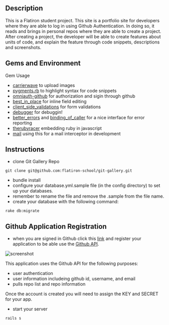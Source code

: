 ## Description

  This is a Flatiron student project. This site is a portfolio site for developers where they are able to log in using Github Authentication. In doing so, it reads and brings in personal repos where they are able to create a project. After creating a project, the developer will be able to create features about units of code, and explain the feature through code snippets, descriptions and screenshots.

## Gems and Environment

Gem Usage
- [carrierwave](https://github.com/carrierwaveuploader/carrierwave) to upload images
- [pygments.rb](https://github.com/tmm1/pygments.rb) to highlight syntax for code snippets
- [omniauth-github](https://github.com/intridea/omniauth-github) for authorization and sigin through github
- [best_in_place](https://github.com/bernat/best_in_place) for inline field editing
- [client_side_validations](https://github.com/bcardarella/client_side_validations) for form validations
- [debugger](http://rubydoc.info/gems/debugger/1.6.1/frames) for debuggin!
- [better_errors](https://github.com/charliesome/better_errors) and [binding_of_caller](https://github.com/banister/binding_of_caller) for a nice interface for error reporting
- [therubyracer](http://rubydoc.info/gems/therubyracer/0.12.0/frames) embedding ruby in javascript
- [mail](https://github.com/mikel/mail) using this for a mail interceptor in development

## Instructions

- clone Git Gallery Repo
<pre><code>git clone git@github.com:flatiron-school/git-gallery.git</code></pre>
- bundle install
- configure your database.yml.sample file (in the config directory) to set up your databases.
- remember to rename the file and remove the .sample from the file name.
- create your database with the following command:
<pre><code>rake db:migrate</code></pre>

## Github Application Registration
- when you are signed in Github click this [link](https://github.com/settings/applications/new) and register your application to be able use the [Github API](http://developer.github.com/v3/).

![screenshot](http://i.imgur.com/crXyqME.png)

This application uses the Github API for the following purposes:
- user authentication
- user information includeing github id, username, and email
- pulls repo list and repo information

Once the account is created you will need to assign the KEY and SECRET for your app.



- start your server
<pre><code>rails s</code></pre>


